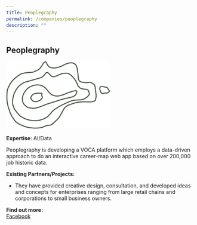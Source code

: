 ```yaml
---
title: Peoplegraphy
permalink: /companies/peoplegraphy
description: ""
---
```

## Peoplegraphy

![Alt text for image on Isomer site](/images/peoplegraphy.png)


**Expertise**: AI/Data

Peoplegraphy is developing a VOCA platform which employs a data-driven approach to do an interactive career-map web app based on over 200,000 job historic data.

**Existing Partners/Projects:**
* They have provided creative design, consultation, and developed ideas and concepts for enterprises ranging from large retail chains and corporations to small business owners.




**Find out more:** \
[Facebook](https://www.facebook.com/people/Peoplegraphy-SG/100064389390051/)